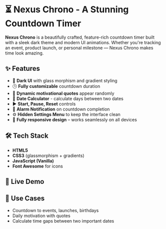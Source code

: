 
# ⏳ Nexus Chrono - A Stunning Countdown Timer

**Nexus Chrono** is a beautifully crafted, feature-rich countdown timer built with a sleek dark theme and modern UI animations. Whether you're tracking an event, product launch, or personal milestone — Nexus Chrono makes time look amazing.

## ✨ Features

* 🌌 **Dark UI** with glass morphism and gradient styling
* 🕒 **Fully customizable** countdown duration
* 📜 **Dynamic motivational quotes** appear randomly
* 📆 **Date Calculator** - calculate days between two dates
* ▶️ **Start, Pause, Reset** controls
* 🔔 **Alarm Notification** on countdown completion
* ⚙️ **Hidden Settings Menu** to keep the interface clean
* 📱 **Fully responsive design** – works seamlessly on all devices

## 🛠️ Tech Stack

* **HTML5**
* **CSS3** (glassmorphism + gradients)
* **JavaScript (Vanilla)**
* **Font Awesome** for icons

## 🚀 Live Demo 


## 📌 Use Cases

* Countdown to events, launches, birthdays
* Daily motivation with quotes
* Calculate time gaps between two important dates






